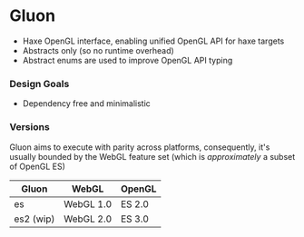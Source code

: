 # Gluon
- Haxe OpenGL interface, enabling unified OpenGL API for haxe targets
- Abstracts only (so no runtime overhead)
- Abstract enums are used to improve OpenGL API typing

### Design Goals
- Dependency free and minimalistic

### Versions
Gluon aims to execute with parity across platforms, consequently, it's usually bounded by the WebGL feature set (which is _approximately_ a subset of OpenGL ES)

| Gluon     | WebGL     | OpenGL |
|-----------|-----------|--------|
| es        | WebGL 1.0 | ES 2.0 |
| es2 (wip) | WebGL 2.0 | ES 3.0 |